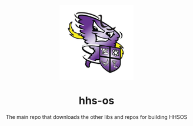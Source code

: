 <p align="center">
  <img width="200" src="https://raw.githubusercontent.com/HooverHigh/.github/main/assets/HooverHS.png" alt="Hoover high logo" align="center">
</p>

<h1 align="center">hhs-os</h1>

<p align="center">
  The main repo that downloads the other libs and repos for building HHSOS
</p>

